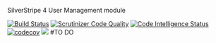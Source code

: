 SilverStripe 4 User Management module

[![Build Status](https://travis-ci.org/beanjuice/silverstripe-user-management.svg?branch=master)](https://travis-ci.org/beanjuice-silverstripe-user-management)
[![Scrutinizer Code Quality](https://scrutinizer-ci.com/g/beanjuice/silverstripe-user-management/badges/quality-score.png?b=master)](https://scrutinizer-ci.com/g/beanjuice/silverstripe-user-management/?branch=master)
[![Code Intelligence Status](https://scrutinizer-ci.com/g/beanjuice/silverstripe-user-management/badges/code-intelligence.svg?b=master)](https://scrutinizer-ci.com/code-intelligence)
[![codecov](https://codecov.io/gh/beanjuice/silverstripe-user-management/branch/master/graph/badge.svg)](https://codecov.io/gh/beanjuice/silverstripe-user-management)
[![](https://img.shields.io/github/license/beanjuice/silverstripe-user-management.svg)](https://github.com/beanjuice/silverstripe-user-management/blob/master/LICENSE)
#TO DO
